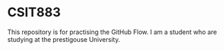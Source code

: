 # CSIT883
This repository is for practising the GitHub Flow.
I am a student who are studying at the prestigouse University. 
